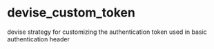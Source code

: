 devise_custom_token
===================

devise strategy for customizing the authentication token used in basic authentication header